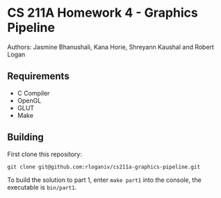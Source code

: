 CS 211A Homework 4 - Graphics Pipeline
======================================
Authors: Jasmine Bhanushali, Kana Horie, Shreyann Kaushal and Robert Logan

Requirements
------------
-  C Compiler
-  OpenGL
-  GLUT
-  Make

Building
--------
First clone this repository:

`git clone git@github.com:rloganiv/cs211a-graphics-pipeline.git`

To build the solution to part 1, enter `make part1` into the console, the
executable is `bin/part1`.
